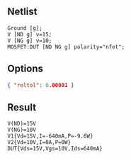 ## Netlist

```text
Ground [g];
V [ND g] v=15;
V [NG g] v=10;
MOSFET:DUT [ND NG g] polarity="nfet";
```

## Options

```json
{ "reltol": 0.00001 }
```

## Result

```text
V(ND)=15V
V(NG)=10V
V1{Vd=15V,I=-640mA,P=-9.6W}
V2{Vd=10V,I=0A,P=0W}
DUT{Vds=15V,Vgs=10V,Ids=640mA}
```
